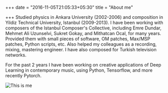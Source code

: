 +++
date = "2016-11-05T21:05:33+05:30"
title = "About me"

+++
Studied physics in Ankara University (2002-2006) and composition in Yildiz Technical University, Istanbul (2009-2013). I have been working with composers of the Istanbul Composer's Collective, including Emre Dundar, Mehmet Ali Uzunselvi, Sukret Gokay, and Mithatcan Ocal, for many years. Provided them with small pieces of software, OM patches, Max/MSP patches, Python scripts, etc. Also helped my colleagues as a recording, mixing, mastering engineer. I have also composed for Turkish television networks.

For the past 2 years I have been working on creative applications of Deep Learning in contemporary music, using Python, Tensorflow, and more recently Pytorch.

![This is me](/img/kureta.jpg)